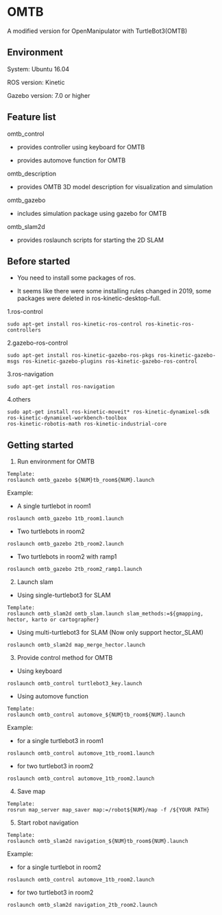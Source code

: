 # OMTB
A modified version for OpenManipulator with TurtleBot3(OMTB)

## Environment

System: Ubuntu 16.04

ROS version: Kinetic

Gazebo version: 7.0 or higher

## Feature list

omtb_control

- provides controller using keyboard for OMTB
  
- provides automove function for OMTB
  
omtb_description

- provides OMTB 3D model description for visualization and simulation
  
omtb_gazebo

- includes simulation package using gazebo for OMTB
  
omtb_slam2d

- provides roslaunch scripts for starting the 2D SLAM

## Before started 

- You need to install some packages of ros. 

- It seems like there were some installing rules changed in 2019, some packages were deleted in ros-kinetic-desktop-full.
    
1.ros-control

```
sudo apt-get install ros-kinetic-ros-control ros-kinetic-ros-controllers
```

2.gazebo-ros-control
```
sudo apt-get install ros-kinetic-gazebo-ros-pkgs ros-kinetic-gazebo-msgs ros-kinetic-gazebo-plugins ros-kinetic-gazebo-ros-control
```

3.ros-navigation
```
sudo apt-get install ros-navigation
```

4.others
 ```
sudo apt-get install ros-kinetic-moveit* ros-kinetic-dynamixel-sdk ros-kinetic-dynamixel-workbench-toolbox
 ros-kinetic-robotis-math ros-kinetic-industrial-core
 ```

## Getting started

1. Run environment for OMTB

```
Template:
roslaunch omtb_gazebo ${NUM}tb_room${NUM}.launch
```

Example:

- A single turtlebot in room1

```
roslaunch omtb_gazebo 1tb_room1.launch
```
- Two turtlebots in room2

```
roslaunch omtb_gazebo 2tb_room2.launch
```

- Two turtlebots in room2 with ramp1

```
roslaunch omtb_gazebo 2tb_room2_ramp1.launch
```

2. Launch slam

- Using single-turtlebot3 for SLAM

```
Template:
roslaunch omtb_slam2d omtb_slam.launch slam_methods:=${gmapping, hector, karto or cartographer}
```

- Using multi-turtlebot3 for SLAM (Now only support hector_SLAM)

```
roslaunch omtb_slam2d map_merge_hector.launch
```

3. Provide control method for OMTB

- Using keyboard

```
roslaunch omtb_control turtlebot3_key.launch
```

- Using automove function

```
Template:
roslaunch omtb_control automove_${NUM}tb_room${NUM}.launch
```

Example:

- for a single turtlebot3 in room1

```
roslaunch omtb_control automove_1tb_room1.launch
```

- for two turtlebot3 in room2

```
roslaunch omtb_control automove_1tb_room2.launch
```

4. Save map

```
Template:
rosrun map_server map_saver map:=/robot${NUM}/map -f /${YOUR PATH}
```

5. Start robot navigation

```
Template:
roslaunch omtb_slam2d navigation_${NUM}tb_room${NUM}.launch
```

Example:

- for a single turtlebot in room2

```
roslaunch omtb_control automove_1tb_room2.launch
```

- for two turtlebot3 in room2

```
roslaunch omtb_slam2d navigation_2tb_room2.launch
```
